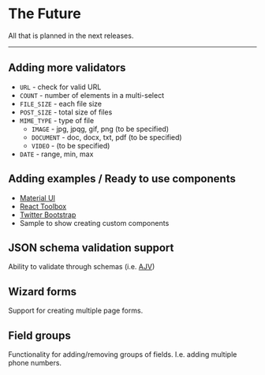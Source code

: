 # The Future

All that is planned in the next releases.

---

## Adding more validators

* `URL` - check for valid URL
* `COUNT` - number of elements in a multi-select
* `FILE_SIZE` - each file size
* `POST_SIZE` - total size of files
* `MIME_TYPE` - type of file
  * `IMAGE` - jpg, jpqg, gif, png (to be specified)
  * `DOCUMENT` - doc, docx, txt, pdf (to be specified)
  * `VIDEO` - (to be specified)
* `DATE` - range, min, max

## Adding examples / Ready to use components

* [Material UI](https://github.com/callemall/material-ui)
* [React Toolbox](http://react-toolbox.com/)
* [Twitter Bootstrap](http://getbootstrap.com/)
* Sample to show creating custom components

## JSON schema validation support

Ability to validate through schemas (i.e. [AJV](https://github.com/epoberezkin/ajv))

## Wizard forms

Support for creating multiple page forms.

## Field groups

Functionality for adding/removing groups of fields. I.e. adding multiple phone numbers.
